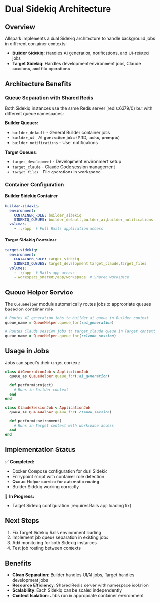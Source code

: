 # Dual Sidekiq Architecture

## Overview

Allspark implements a dual Sidekiq architecture to handle background jobs in different container contexts:

- **Builder Sidekiq**: Handles AI generation, notifications, and UI-related jobs 
- **Target Sidekiq**: Handles development environment jobs, Claude sessions, and file operations

## Architecture Benefits

### Queue Separation with Shared Redis
Both Sidekiq instances use the same Redis server (redis:6379/0) but with different queue namespaces:

**Builder Queues:**
- `builder_default` - General Builder container jobs
- `builder_ai` - AI generation jobs (PRD, tasks, prompts)
- `builder_notifications` - User notifications

**Target Queues:**
- `target_development` - Development environment setup
- `target_claude` - Claude Code session management  
- `target_files` - File operations in workspace

### Container Configuration

#### Builder Sidekiq Container
```yaml
builder-sidekiq:
  environment:
    CONTAINER_ROLE: builder_sidekiq
    SIDEKIQ_QUEUES: builder_default,builder_ai,builder_notifications
  volumes:
    - .:/app  # Full Rails application access
```

#### Target Sidekiq Container  
```yaml
target-sidekiq:
  environment:
    CONTAINER_ROLE: target_sidekiq
    SIDEKIQ_QUEUES: target_development,target_claude,target_files
  volumes:
    - .:/app  # Rails app access
    - workspace_shared:/app/workspace  # Shared workspace
```

## Queue Helper Service

The `QueueHelper` module automatically routes jobs to appropriate queues based on container role:

```ruby
# Routes AI generation jobs to builder_ai queue in Builder context
queue_name = QueueHelper.queue_for(:ai_generation)

# Routes Claude session jobs to target_claude queue in Target context  
queue_name = QueueHelper.queue_for(:claude_session)
```

## Usage in Jobs

Jobs can specify their target context:

```ruby
class AiGenerationJob < ApplicationJob
  queue_as QueueHelper.queue_for(:ai_generation)
  
  def perform(project)
    # Runs in Builder context
  end
end

class ClaudeSessionJob < ApplicationJob  
  queue_as QueueHelper.queue_for(:claude_session)
  
  def perform(environment)
    # Runs in Target context with workspace access
  end
end
```

## Implementation Status

✅ **Completed:**
- Docker Compose configuration for dual Sidekiq
- Entrypoint script with container role detection
- Queue Helper service for automatic routing
- Builder Sidekiq working correctly

🔄 **In Progress:**
- Target Sidekiq configuration (requires Rails app loading fix)

## Next Steps

1. Fix Target Sidekiq Rails environment loading
2. Implement job queue separation in existing jobs
3. Add monitoring for both Sidekiq instances
4. Test job routing between contexts

## Benefits

- **Clean Separation**: Builder handles UI/AI jobs, Target handles development jobs
- **Resource Efficiency**: Shared Redis server with namespace isolation  
- **Scalability**: Each Sidekiq can be scaled independently
- **Context Isolation**: Jobs run in appropriate container environment